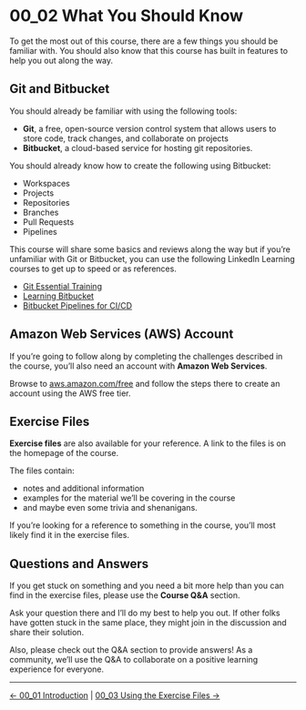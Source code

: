 # 00_02 What You Should Know

To get the most out of this course, there are a few things you should be familiar with.  You should also know that this course has built in features to help you out along the way.

## Git and Bitbucket

You should already be familiar with using the following tools:
- **Git**, a free, open-source version control system that allows users to store code, track changes, and collaborate on projects
- **Bitbucket**, a cloud-based service for hosting git repositories.

You should already know how to create the following using Bitbucket:

- Workspaces
- Projects
- Repositories
- Branches
- Pull Requests
- Pipelines

This course will share some basics and reviews along the way but if you’re unfamiliar with Git or Bitbucket, you can use the following LinkedIn Learning courses to get up to speed or as references.

- [Git Essential Training](https://www.linkedin.com/learning/git-essential-training-19417064/get-started-with-git)
- [Learning Bitbucket](https://www.linkedin.com/learning/learning-bitbucket/streamline-your-code-and-collaboration-with-bitbucket)
- [Bitbucket Pipelines for CI/CD](https://www.linkedin.com/learning/bitbucket-pipelines-for-ci-cd/from-commit-to-deployment-with-bitbucket-pipelines)

## Amazon Web Services (AWS) Account

If you’re going to follow along by completing the challenges described in the course, you’ll also need an account with **Amazon Web Services**.

Browse to [aws.amazon.com/free](https:.//aws.amazon.com/free) and follow the steps there to create an account using the AWS free tier.

## Exercise Files

**Exercise files** are also available for your reference.  A link to the files is on the homepage of the course.

The files contain:

- notes and additional information
- examples for the material we’ll be covering in the course
- and maybe even some trivia and shenanigans.

If you’re looking for a reference to something in the course, you’ll most likely find it in the exercise files.

## Questions and Answers

If you get stuck on something and you need a bit more help than you can find in the exercise files, please use the **Course Q&A** section.

Ask your question there and I’ll do my best to help you out.  If other folks have gotten stuck in the same place, they might join in the discussion and share their solution.

Also, please check out the Q&A section to provide answers! As a community, we’ll use the Q&A to collaborate on a positive learning experience for everyone.


<!-- FooterStart -->
---
[← 00_01 Introduction](../00_01_introduction/README.md) | [00_03 Using the Exercise Files →](../00_03_using_the_exercise_files/README.md)
<!-- FooterEnd -->
